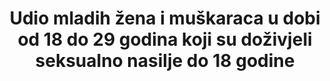 ---
indicator_name: >-
  Udio mladih žena i muškaraca u dobi od 18 do 29 godina koji su doživjeli seksualno nasilje do 18 godine
target: >-
  Zaustaviti zlostavljanje, iskorištavanje, trgovinu, mučenje i druge oblike nasilja protiv djece.
source_title: null
source_notes: null
published: true  

indicator_definition: >-
  Ovaj pokazatelj odnosi se na udio mladih žena i muškaraca u dobi od 18 do 29 godina koji su prijavili da su doživjeli seksualno nasilje do 18 godine. Računa se dijeljenjem broja mladih žena i muškaraca u dobi od 18 do 24 godine koji su prijavili da su doživjeli bilo kakvo seksualno nasilje do 18 godine, sa  ukupnim brojem mladih žena i muškaraca u dobi od 18 do 24 godine u populaciji.
title: >-
  Udio mladih žena i muškaraca u dobi od 18 do 29 godina koji su doživjeli seksualno nasilje do 18 godine
permalink: /16-2-3/
sdg_goal: 16
layout: indicator
indicator: 16.2.3
indicator_variable: null
graph: null
graph_type_description: BJS  sample  too  small;  methodological  work  is  needed
graph_status_notes: unk
variable_description: null
variable_notes: null
un_designated_tier: '2'
un_custodial_agency: 'UNICEF  (Partnering  Agencies:UNSD,  UNODC)'
target_id: '16.2'
has_metadata: true
rationale_interpretation: >-
  Iako je prepoznato da ovaj pokazatelj obuhvaća samo jedan od najtežih oblika nasilja nad djecom, a da ne uključuje sve njegove oblike, može se smatrati zamjenskim pokazateljem koji odražava ključni aspekt promjene koje želimo promatrati kako bismo ostvarili cilj uklanjanja nasilja nad djecom. @@ Pravo djece na zaštitu od svih oblika nasilja sadržano je u Konvenciji o pravima djeteta i opcionalnim protokolima na Konvenciju. Seksualno nasilje kako je definirano u Općem komentaru br. 13  na Konvenciju o pravima djeteta, dostupno ovdje: http://www2.ohchr.org/english/bodies/crc/docs/CRC.C.GC.13_en.pdf
goal_meta_link: 'http://unstats.un.org/sdgs/files/metadata-compilation/Metadata-Goal-16.pdf'
goal_meta_link_page: 13
---